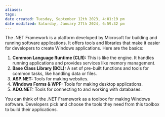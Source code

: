 ```yaml
---
aliases: 
tags: 
date created: Tuesday, September 12th 2023, 4:01:19 pm
date modified: Saturday, January 27th 2024, 6:59:32 pm
---
```

The .NET Framework is a platform developed by Microsoft for building and running software applications. It offers tools and libraries that make it easier for developers to create Windows applications. Here are the basics:

1. **Common Language Runtime (CLR):** This is like the engine. It handles running applications and provides services like memory management.
2. **Base Class Library (BCL):** A set of pre-built functions and tools for common tasks, like handling data or files.
3. **ASP.NET:** Tools for making websites.
4. **Windows Forms & WPF:** Tools for making desktop applications.
5. **ADO.NET:** Tools for connecting to and working with databases.

You can think of the .NET Framework as a toolbox for making Windows software. Developers pick and choose the tools they need from this toolbox to build their applications.